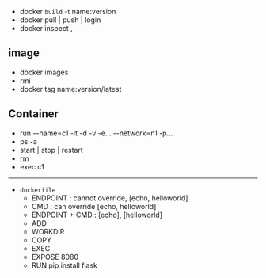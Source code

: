- docker `build` -t name:version
- docker pull | push | login
- docker inspect <conatiner-id> , <image-id>

## image
- docker images  
- rmi 
- docker tag <imageid> name:version/latest

## Container
- run <command> --name=c1 -it -d -v -e... --network=n1 -p...
- ps -a
- start | stop | restart
- rm
- exec c1 <command>

---
- `dockerfile`
  - ENDPOINT : cannot override, [echo, helloworld]
  - CMD : can override [echo, helloworld]
  - ENDPOINT + CMD : [echo], [helloworld]
  - ADD
  - WORKDIR
  - COPY
  - EXEC
  - EXPOSE 8080
  - RUN pip install flask
